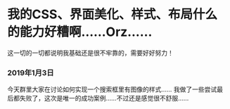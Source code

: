 # 我的CSS、界面美化、样式、布局什么的能力好糟啊……Orz……
这一切的一切都说明我基础还是很不牢靠的，需要好好努力！


### 2019年1月3日
今天群里大家在讨论如何实现一个搜索框里有图像的样式……
我做了一些尝试最后都失败了，这次是唯一的成功案例……不过还是感觉很不舒服……